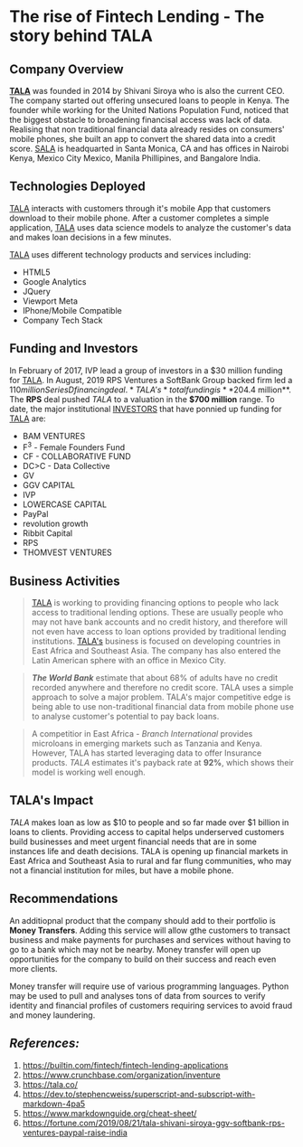 # The rise of Fintech Lending - The story behind TALA <br>

## Company Overview

<b>[TALA](https://tala.co)</b> was founded in 2014 by Shivani Siroya who is also the current CEO. The company started out offering unsecured loans to people in Kenya. The founder while working for the United Nations Population Fund, noticed that the biggest obstacle to broadening financisal access was lack of data. Realising that non traditional financial data already resides on consumers' mobile phones, she built an app to convert the shared data into a credit score. 
[SALA](https://tala.co) is headquarted in Santa Monica, CA and has offices in Nairobi Kenya, Mexico City Mexico, Manila Phillipines, and Bangalore India. 
<br>

## Technologies Deployed

[TALA](https://tala.co) interacts with customers through it's mobile App that customers download to their mobile phone. After a customer completes a simple application, [TALA](https://tala.co) uses data science models to analyze the customer's data and makes loan decisions in a few minutes. 
<br>

[TALA](https://tala.co) uses different technology products and services including:

* HTML5
* Google Analytics
* JQuery
* Viewport Meta
* IPhone/Mobile Compatible
* Company Tech Stack

## Funding and Investors

In February of 2017, IVP lead a group of investors in a $30 million funding for [TALA](https://tala.co). In August, 2019 RPS Ventures a SoftBank Group backed firm led a $110 million Series D financing deal. *TALA's* total funding is **$204.4 million**. The **RPS** deal pushed *TALA* to a valuation in the **$700 million** range. To date, the major institutional [INVESTORS](!investor-logos_final.png) that have ponnied up funding for [TALA](https://tala.co) are:

- BAM VENTURES
- F<sup>3</sup> - Female Founders Fund
- CF - COLLABORATIVE FUND
- DC>C - Data Collective
- GV
- GGV CAPITAL
- IVP
- LOWERCASE CAPITAL
- PayPal
- revolution growth
- Ribbit Capital
- RPS
- THOMVEST VENTURES


## Business Activities

> [TALA](https://tala.co) is working to providing financing options to people who lack access to traditional lending options. These are usually people who may not have bank accounts and no credit history, and therefore will not even have access to loan options provided by traditional lending institutions. [TALA's](https://tala.co) business is focused on developing countries in East Africa and Southeast Asia. The company has also entered the Latin American sphere with an office in Mexico City. 

>***The World Bank*** estimate that about 68% of adults have no credit recorded anywhere and therefore no credit score. TALA uses a simple approach to solve a major problem. TALA's major competitive edge is being able to use non-traditional financial data from mobile phone use to analyse customer's potential to pay back loans. 

>A competitior in East Africa - *Branch International* provides microloans in emerging markets such as Tanzania and Kenya. However, TALA has started leveraging data to offer Insurance products. *TALA* estimates it's payback rate at **92%**, which shows their model is working well enough.

## TALA's Impact

*TALA* makes loan as low as $10 to people and so far made over $1 billion in loans to clients. Providing access to capital helps underserved customers build businesses and meet urgent financial needs that are in some instances life and death decisions. TALA is opening up financial markets in East Africa and Southeast Asia to rural and far flung communities, who may not a financial institution for miles, but have a mobile phone.

## Recommendations

An additiopnal product that the company should add to their portfolio is **Money Transfers**. Adding this service will allow gthe customers to transact business and make payments for purchases and services without having to go to a bank which may not be nearby. Money transfer will open up opportunities for the company to build on their success and reach even more clients.
<br>

Money transfer will require use of various programming languages. Python may be used to pull and analyses tons of data from sources to verify identity and financial profiles of customers requiring services to avoid fraud and money laundering.

## *References:*

1. https://builtin.com/fintech/fintech-lending-applications
2. https://www.crunchbase.com/organization/inventure
3. https://tala.co/
4. https://dev.to/stephencweiss/superscript-and-subscript-with-markdown-4pa5
5. https://www.markdownguide.org/cheat-sheet/
6. https://fortune.com/2019/08/21/tala-shivani-siroya-ggv-softbank-rps-ventures-paypal-raise-india

